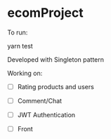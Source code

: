 # ecomProject

To run:

yarn test

Developed with Singleton pattern


Working on:

- [ ] Rating products and users

- [ ] Comment/Chat

- [ ] JWT Authentication 

- [ ] Front
